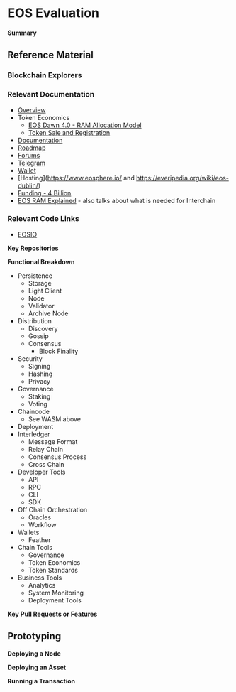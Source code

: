 # EOS Evaluation
**Summary** 

## Reference Material

### Blockchain Explorers




### Relevant Documentation
* [Overview](https://medium.com/eosys/a-cryptoverse-hitchhikers-guide-to-eos-fddfece2d515)
* Token Economics
  * [EOS Dawn 4.0 - RAM Allocation Model](https://medium.com/eosio/introducing-eosio-dawn-4-0-f738c552879)
  * [Token Sale and Registration](https://medium.com/exodus-movement/time-is-running-out-why-you-need-to-register-your-eos-address-right-now-73907bcaa217)
* [Documentation](https://developers.eos.io/eosio-nodeos/docs/configuration-file)
* [Roadmap](https://medium.com/eosys/eosys-our-dreams-and-the-future-roadmap-1d5ad25f4c56)
* [Forums](https://forums.eosgo.io/)
* [Telegram](https://t.me/joinchat/AAAAAEQbOeucnaMWN0A9dQ)
* [Wallet](https://get-scatter.com/)
* [Hosting](https://www.eosphere.io/ and https://everipedia.org/wiki/eos-dublin/)
* [Funding - 4 Billion](https://cointelegraph.com/news/eos-about-to-secure-a-record-4-bln-in-year-long-ico)
* [EOS RAM Explained](https://youtu.be/rI6aiW0pHtA?t=473) - also talks about what is needed for Interchain




### Relevant Code Links
* [EOSIO](https://github.com/eosio)


**Key Repositories**

**Functional Breakdown**
* Persistence
  * Storage
  * Light Client
  * Node
  * Validator
  * Archive Node
* Distribution
  * Discovery
  * Gossip
  * Consensus
    * Block Finality
* Security
  * Signing
  * Hashing
  * Privacy
* Governance
  * Staking
  * Voting
* Chaincode
  * See WASM above
* Deployment
* Interledger
  * Message Format
  * Relay Chain
  * Consensus Process
  * Cross Chain
* Developer Tools
  * API
  * RPC
  * CLI
  * SDK
* Off Chain Orchestration
  * Oracles
  * Workflow
* Wallets
  * Feather
* Chain Tools
  * Governance
  * Token Economics
  * Token Standards
* Business Tools
  * Analytics
  * System Monitoring 
  * Deployment Tools

**Key Pull Requests or Features**

##  Prototyping

**Deploying a Node**

**Deploying an Asset**

**Running a Transaction**


